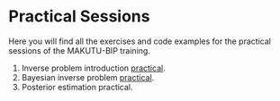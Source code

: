 # Practical Sessions

Here you will find all the exercises and code examples for the practical sessions of the MAKUTU-BIP training.

1. Inverse problem introduction [practical](./11_IP_DA_intro_prac.pdf).
2. Bayesian inverse problem [practical](./21_BIP_prac.pdf).
3. Posterior estimation practical.